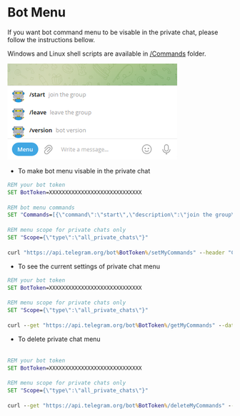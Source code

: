 # Bot Menu

If you want bot command menu to be visable in the private chat, please follow the instructions bellow.

Windows and Linux shell scripts are available in [/Commands](../Commands) folder.

![Bot.Menu](Images/Bot.Menu.png)

* To make bot menu visable in the private chat

```bat
REM your bot token
SET BotToken=XXXXXXXXXXXXXXXXXXXXXXXXXXXXX

REM bot menu commands
SET "Commands=[{\"command\":\"start\",\"description\":\"join the group\"}, {\"command\":\"leave\",\"description\":\"leave the group\"}, {\"command\":\"version\",\"description\":\"bot version\"}]"

REM menu scope for private chats only
SET "Scope={\"type\":\"all_private_chats\"}"

curl "https://api.telegram.org/bot%BotToken%/setMyCommands" --header "Content-Type: application/json" --data "{\"commands\":%Commands%, \"scope\":%Scope%}" 
```

* To see the current settings of private chat menu 
 
```bat
REM your bot token
SET BotToken=XXXXXXXXXXXXXXXXXXXXXXXXXXXXX

REM menu scope for private chats only
SET "Scope={\"type\":\"all_private_chats\"}"

curl --get "https://api.telegram.org/bot%BotToken%/getMyCommands" --data-urlencode scope="%Scope%"
```

* To delete private chat menu 

```bat

REM your bot token
SET BotToken=XXXXXXXXXXXXXXXXXXXXXXXXXXXXX

REM menu scope for private chats only
SET "Scope={\"type\":\"all_private_chats\"}"

curl --get "https://api.telegram.org/bot%BotToken%/deleteMyCommands" --data-urlencode scope="%Scope%"
```
